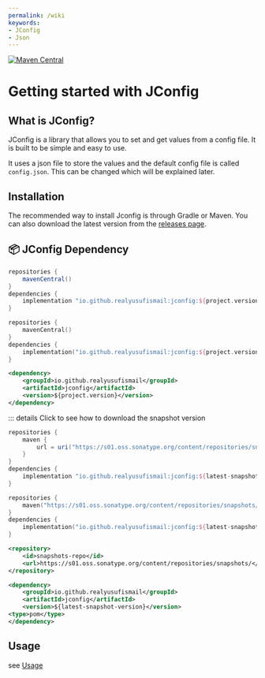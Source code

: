```yaml
---
permalink: /wiki
keywords:
- JConfig
- Json
---
```


[![Maven Central](https://maven-badges.herokuapp.com/maven-central/io.github.realyusufismail/jconfig/badge.svg)](https://maven-badges.herokuapp.com/maven-central/io.github.realyusufismail/jconfig)

# Getting started with JConfig

## What is JConfig?

JConfig is a library that allows you to set and get values from a config file. It is built to be simple and easy to use.

It uses a json file to store the values and the default config file is called `config.json`. This can be changed which
will be explained later.

## Installation

The recommended way to install Jconfig is through Gradle or Maven. You can also download the latest version from
the [releases page](https://search.maven.org/artifact/io.github.realyusufismail/jconfig/).

## :package: JConfig Dependency

<CodeGroup>
  <CodeGroupItem title="Gradle Groovy DSL" active>

```groovy
repositories {
    mavenCentral()
}
dependencies {
    implementation "io.github.realyusufismail:jconfig:${project.version}"
}
```

  </CodeGroupItem>
  <CodeGroupItem title="Gradle Kotlin DSL">

```kotlin
repositories {
    mavenCentral()
}
dependencies {
    implementation("io.github.realyusufismail:jconfig:${project.version}")
}
```

  </CodeGroupItem>
  <CodeGroupItem title="Maven">

```xml
<dependency>
    <groupId>io.github.realyusufismail</groupId>
    <artifactId>jconfig</artifactId>
    <version>${project.version}</version>
</dependency>
```
  </CodeGroupItem>
</CodeGroup>

::: details Click to see how to download the snapshot version

<CodeGroup>
  <CodeGroupItem title="Gradle Groovy DSL" active>

```groovy
repositories {
    maven {
        url = uri("https://s01.oss.sonatype.org/content/repositories/snapshots/")
    }
}
dependencies {
    implementation "io.github.realyusufismail:jconfig:${latest-snapshot-version}"
}
```

  </CodeGroupItem>
  <CodeGroupItem title="Gradle Kotlin DSL">

```kotlin
repositories {
    maven("https://s01.oss.sonatype.org/content/repositories/snapshots/")
}
dependencies {
    implementation("io.github.realyusufismail:jconfig:${latest-snapshot-version}")
}
```

  </CodeGroupItem>
  <CodeGroupItem title="Maven">

```xml
<repository>
    <id>snapshots-repo</id>
    <url>https://s01.oss.sonatype.org/content/repositories/snapshots/</url>
</repository>
```

```xml
<dependency>
    <groupId>io.github.realyusufismail</groupId>
    <artifactId>jconfig</artifactId>
    <version>${latest-snapshot-version}</version>
<type>pom</type>
</dependency>
```

 </CodeGroupItem>
</CodeGroup>

## Usage

see [Usage](/wiki/jconfig/usage)


